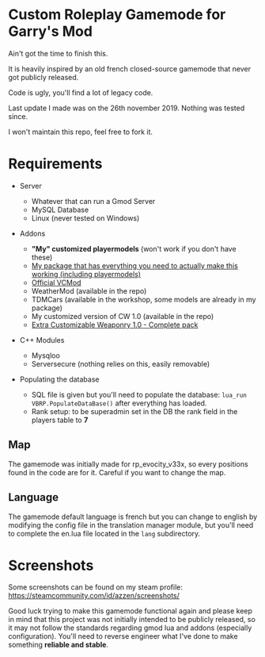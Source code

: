 # Custom Roleplay Gamemode for Garry's Mod
Ain't got the time to finish this. 

It is heavily inspired by an old french closed-source gamemode that never got publicly released.

Code is ugly, you'll find a lot of legacy code.

Last update I made was on the 26th november 2019. Nothing was tested since.

I won't maintain this repo, feel free to fork it.

# Requirements

 - Server
   - Whatever that can run a Gmod Server
   - MySQL Database
   - Linux (never tested on Windows)
 
 - Addons
   - **"My" customized playermodels** (won't work if you don't have these)
   - [My package that has everything you need to actually make this working (including playermodels)](https://mega.nz/#!UFIx3aBR!aokYXWhlVBHp-cuP-RIggVoFlryoqBDw0pjawXk22ag)
   - [Official VCMod](https://www.gmodstore.com/market/view/21)
   - WeatherMod (available in the repo)
   - TDMCars (available in the workshop, some models are already in my package)
   - My customized version of CW 1.0 (available in the repo)
   - [Extra Customizable Weaponry 1.0 - Complete pack](https://mega.nz/#!hd43ER4S!t74w7ZYT44BoY6b8ehoQ_RSCMym87-Bklb7hPobwlJw)
 
 - C++ Modules
   - Mysqloo
   - Serversecure (nothing relies on this, easily removable)
 
 - Populating the database
   - SQL file is given but you'll need to populate the database: `lua_run VBRP.PopulateDataBase()` after everything has loaded.
   - Rank setup: to be superadmin set in the DB the rank field in the players table to **7**
## Map
The gamemode was initially made for rp_evocity_v33x, so every positions found in the code are for it. Careful if you want to change the map.
## Language
The gamemode default language is french but you can change to english by modifying the config file in the translation manager module, but you'll need to complete the en.lua file located in the `lang` subdirectory.
# Screenshots
Some screenshots can be found on my steam profile: https://steamcommunity.com/id/azzen/screenshots/

Good luck trying to make this gamemode functional again and please keep in mind that this project was not initially intended to be publicly released, so it may not follow the standards regarding gmod lua and addons (especially configuration). You'll need to reverse engineer what I've done to make something **reliable and stable**.
